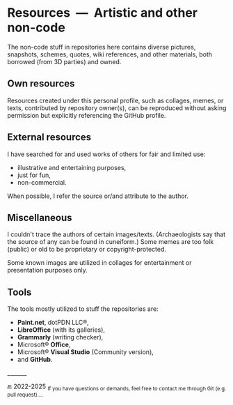 # Resources&nbsp;&nbsp;&mdash;&nbsp;&nbsp;Artistic and other non-code 

The non-code stuff in repositories here contains diverse pictures, snapshots, schemes, quotes, wiki references, and other materials, both borrowed (from 3D parties) and owned.

## Own resources

Resources created under this personal profile, such as collages, memes, or texts, contributed by repository owner(s), can be reproduced without asking permission but explicitly referencing the GitHub profile.

## External resources

I have searched for and used works of others for fair and limited use:

* illustrative and entertaining purposes,
* just for fun,
* non-commercial.

When possible, I refer the source or/and attribute to the author.

## Miscellaneous

I couldn't trace the authors of certain images/texts. (Archaeologists say that the source of any can be found in cuneiform.) 
Some memes are too folk (public) or old to be proprietary or copyright-protected.

Some known images are utilized in collages for entertainment or presentation purposes only.

## Tools

The tools mostly utilized to stuff the repositories are:

+ **Paint.net**, dotPDN LLC®️,
+ **LibreOffice** (with its galleries),
+ **Grammarly** (writing checker),
+ Microsoft®️ **Office**,
+ Microsoft®️ **Visual Studio** (Community version),
+ and **GitHub**.

\_______

:end: 2022-2025 <sub>If you have questions or demands, feel free to contact me through Git (e.g. pull request)....</sub>
